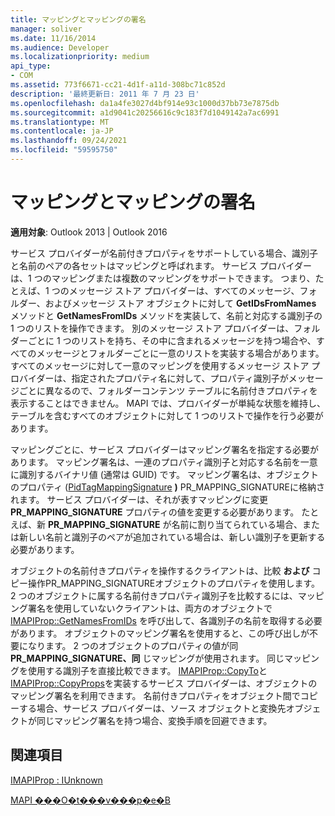 ```yaml
---
title: マッピングとマッピングの署名
manager: soliver
ms.date: 11/16/2014
ms.audience: Developer
ms.localizationpriority: medium
api_type:
- COM
ms.assetid: 773f6671-cc21-4d1f-a11d-308bc71c852d
description: '最終更新日: 2011 年 7 月 23 日'
ms.openlocfilehash: da1a4fe3027d4bf914e93c1000d37bb73e7875db
ms.sourcegitcommit: a1d9041c20256616c9c183f7d1049142a7ac6991
ms.translationtype: MT
ms.contentlocale: ja-JP
ms.lasthandoff: 09/24/2021
ms.locfileid: "59595750"
---
```

# <a name="mappings-and-mapping-signatures"></a>マッピングとマッピングの署名

  
  
**適用対象**: Outlook 2013 | Outlook 2016 
  
サービス プロバイダーが名前付きプロパティをサポートしている場合、識別子と名前のペアの各セットはマッピングと呼ばれます。 サービス プロバイダーは、1 つのマッピングまたは複数のマッピングをサポートできます。 つまり、たとえば、1 つのメッセージ ストア プロバイダーは、すべてのメッセージ、フォルダー、およびメッセージ ストア オブジェクトに対して **GetIDsFromNames** メソッドと **GetNamesFromIDs** メソッドを実装して、名前と対応する識別子の 1 つのリストを操作できます。 別のメッセージ ストア プロバイダーは、フォルダーごとに 1 つのリストを持ち、その中に含まれるメッセージを持つ場合や、すべてのメッセージとフォルダーごとに一意のリストを実装する場合があります。 すべてのメッセージに対して一意のマッピングを使用するメッセージ ストア プロバイダーは、指定されたプロパティ名に対して、プロパティ識別子がメッセージごとに異なるので、フォルダーコンテンツ テーブルに名前付きプロパティを表示することはできません。 MAPI では、プロバイダーが単純な状態を維持し、テーブルを含むすべてのオブジェクトに対して 1 つのリストで操作を行う必要があります。 
  
マッピングごとに、サービス プロバイダーはマッピング署名を指定する必要があります。 マッピング署名は、一連のプロパティ識別子と対応する名前を一意に識別するバイナリ値 (通常は GUID) です。 マッピング署名は、オブジェクトのプロパティ ([PidTagMappingSignature](pidtagmappingsignature-canonical-property.md) **)** PR_MAPPING_SIGNATUREに格納されます。 サービス プロバイダーは、それが表すマッピングに変更 **PR_MAPPING_SIGNATURE** プロパティの値を変更する必要があります。 たとえば、新 **PR_MAPPING_SIGNATURE** が名前に割り当てられている場合、または新しい名前と識別子のペアが追加されている場合は、新しい識別子を更新する必要があります。 
  
オブジェクトの名前付きプロパティを操作するクライアントは、比較 **および** コピー操作PR_MAPPING_SIGNATUREオブジェクトのプロパティを使用します。 2 つのオブジェクトに属する名前付きプロパティ識別子を比較するには、マッピング署名を使用していないクライアントは、両方のオブジェクトで [IMAPIProp::GetNamesFromIDs](imapiprop-getnamesfromids.md) を呼び出して、各識別子の名前を取得する必要があります。 オブジェクトのマッピング署名を使用すると、この呼び出しが不要になります。 2 つのオブジェクトのプロパティの値が同 **PR_MAPPING_SIGNATURE、同** じマッピングが使用されます。 同じマッピングを使用する識別子を直接比較できます。 [IMAPIProp::CopyTo](imapiprop-copyto.md)と[IMAPIProp::CopyProps](imapiprop-copyprops.md)を実装するサービス プロバイダーは、オブジェクトのマッピング署名を利用できます。 名前付きプロパティをオブジェクト間でコピーする場合、サービス プロバイダーは、ソース オブジェクトと変換先オブジェクトが同じマッピング署名を持つ場合、変換手順を回避できます。 
  
## <a name="see-also"></a>関連項目



[IMAPIProp : IUnknown](imapipropiunknown.md)


[MAPI ���O�t���v���p�e�B](mapi-named-properties.md)

